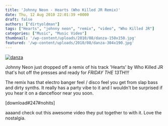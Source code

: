 ```yaml
---
title: 'Johnny Neon - Hearts (Who Killed JR Remix)'
date: Thu, 12 Aug 2010 22:01:39 +0000
draft: false
authors: ["dirtyoldman"]
tags: ["Hearts", "johnny neon", "remix", "video", "Who Killed JR"]
categories: ["Music", "Music Video"]
thumbnail: '/wp-content/uploads/2010/08/danza-150x150.jpg'
featured: '/wp-content/uploads/2010/08/danza-304x190.jpg'
---
```


[![](/wp-content/uploads/2010/08/danza.jpg "danza")](/2010/08/13/johnny-neon-hearts-who-killed-jr-remix/danza/)

Johnny Neon just dropped off a remix of his track 'Hearts' by Who Killed JR that's hot off the presses and ready for _FRIDAY THE 13TH!!!_

The remix has that electro banger feel / disco feel you get from slap bass and dirty synths. It really has a party vibe to it and I wouldn't be surprised if you hear it on a dancefloor near you soon.

\[download#247#nohits\]

aaaand check out this awesome video they put together to with it. Love the nostalgia.

